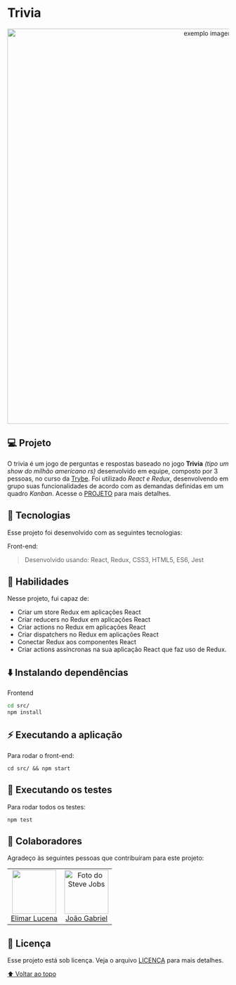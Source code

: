 # Trivia
<p align="center">
 <img width="900" src="https://github.com/thiagodanobrega/trivia/blob/main/trivia.gif?raw=true" alt="exemplo imagem" >
</p>

## 💻 Projeto

O trivia é um jogo de perguntas e respostas baseado no jogo **Trivia** _(tipo um show do milhão americano rs)_ desenvolvido em equipe, composto por 3 pessoas, no curso da [Trybe](https://www.betrybe.com/). Foi utilizado _React e Redux_, desenvolvendo em grupo suas funcionalidades de acordo com as demandas definidas em um quadro _Kanban_.  Acesse o [PROJETO](https://trivia-thiagodanobrega.vercel.app/) para mais detalhes.

## 🚀 Tecnologias
Esse projeto foi desenvolvido com as seguintes tecnologias:

Front-end:
> Desenvolvido usando: React, Redux, CSS3, HTML5, ES6, Jest

## 📌 Habilidades

Nesse projeto, fui capaz de:

- Criar um store Redux em aplicações React
- Criar reducers no Redux em aplicações React
- Criar actions no Redux em aplicações React
- Criar dispatchers no Redux em aplicações React
- Conectar Redux aos componentes React
- Criar actions assíncronas na sua aplicação React que faz uso de Redux.


<!-- ## 📝 Ajustes e melhorias

O projeto ainda está em desenvolvimento e as próximas atualizações serão voltadas nas seguintes tarefas:

- [x] Tarefa 1
- [x] Tarefa 2
- [ ] Tarefa 3 -->

## ⬇️ Instalando dependências

Frontend

  ```bash
  cd src/
  npm install
  ``` 

## ⚡ Executando a aplicação

Para rodar o front-end:

  ```
  cd src/ && npm start
  ```

## 🧪 Executando os testes

Para rodar todos os testes:

  ```
  npm test
  ```

## 🤝 Colaboradores

Agradeço às seguintes pessoas que contribuíram para este projeto:

<table>
  <tr>
    <td align="center">
      <a href="#">
        <img src="https://media-exp1.licdn.com/dms/image/C4D03AQFxbdpGPgdHMQ/profile-displayphoto-shrink_400_400/0/1624499786049?e=1657756800&v=beta&t=wv_lPxJBhH6CYwXYojMA1jn3q29D73V_a-WfoMmC4Xw" width="100px;"/><br>
        <sub>
           <a href="https://www.linkedin.com/in/elimar-lucena-de-oliveira/">Elimar Lucena</a>
        </sub>
      </a>
    </td>
    <td align="center">
      <a href="#">
        <img src="https://media-exp1.licdn.com/dms/image/C4D03AQGvitnFIEEWCA/profile-displayphoto-shrink_400_400/0/1638981436722?e=1657756800&v=beta&t=KBE240tpZ_iRexWmOUPoa9hT5qS2dy-Qwmlw5V0JLzw"  width="100px;" alt="Foto do Steve Jobs"/><br>
         <sub>
           <a href="https://www.linkedin.com/in/joaogrs159/">João Gabriel</a>
        </sub>
      </a>
    </td>
  </tr>
</table>

## 📄 Licença

Esse projeto está sob licença. Veja o arquivo [LICENÇA](LICENSE.md) para mais detalhes.

[⬆ Voltar ao topo](#nome-do-projeto)<br>
